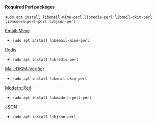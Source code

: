 #### Required Perl packages

`sudo apt install libemail-mime-perl libredis-perl libmail-dkim-perl libmodern-perl-perl libjson-perl`

[Email::Mime](https://metacpan.org/pod/Email::MIME)
 * `sudo apt install libemail-mime-perl`
 
[Redis](https://metacpan.org/pod/Redis)
 * `sudo apt install libredis-perl`

[Mail::DKIM::Verifier](https://metacpan.org/pod/Mail::DKIM::Verifier)
 * `sudo apt install libmail-dkim-perl`

[Modern::Perl](https://metacpan.org/pod/Modern::Perl)
 * `sudo apt install libmodern-perl-perl`

[JSON](https://metacpan.org/pod/JSON)
 * `sudo apt install libjson-perl`
